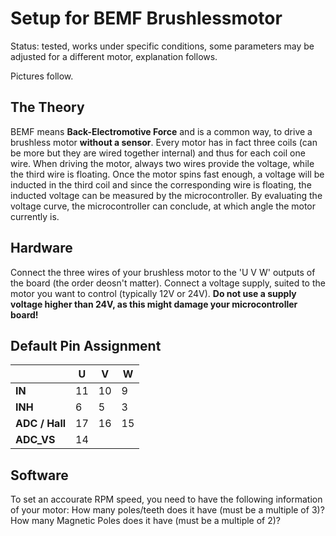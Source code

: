 # Setup for BEMF Brushlessmotor

Status: tested, works under specific conditions, some parameters may be adjusted for a different motor, explanation follows.

Pictures follow.


## The Theory
BEMF means **Back-Electromotive Force** and is a common way, to drive a brushless motor **without a sensor**.
Every motor has in fact three coils (can be more but they are wired together internal) and thus for each coil one wire. When driving the motor, always two wires provide the voltage, while the third wire is floating.
Once the motor spins fast enough, a voltage will be inducted in the third coil and since the corresponding wire is floating, the inducted voltage can be measured by the microcontroller. By evaluating the voltage curve, the microcontroller can conclude, at which angle the motor currently is.

## Hardware
Connect the three wires of your brushless motor to the 'U V W' outputs of the board (the order deosn't matter).
Connect a voltage supply, suited to the motor you want to control (typically 12V or 24V).
**Do not use a supply voltage higher than 24V, as this might damage your microcontroller board!**

## Default Pin Assignment

|            | **U** | **V** | **W** |
|       ---|---|---|---|
|**IN**      | 11    | 10    | 9     |
|**INH**     | 6     | 5     | 3     |
|**ADC / Hall**| 17  | 16    | 15    |
|**ADC_VS** | 14 | | |

## Software
To set an accourate RPM speed, you need to have the following information of your motor:
How many poles/teeth does it have (must be a multiple of 3)?
How many Magnetic Poles does it have (must be a multiple of 2)?
